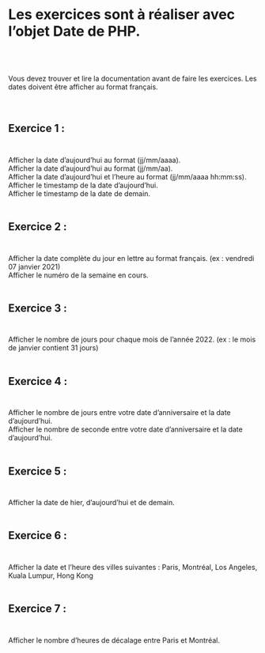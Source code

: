 # Les exercices sont à réaliser avec l’objet Date de PHP.
<br><br><br>
Vous devez trouver et lire la documentation avant de faire les exercices. Les dates doivent être afficher au format français.
<br><br><br>

## Exercice 1 :<br><br>
Afficher la date d’aujourd’hui au format (jj/mm/aaaa).<br>
Afficher la date d’aujourd’hui au format (jj/mm/aa).<br>
Afficher la date d’aujourd’hui et l’heure au format (jj/mm/aaaa hh:mm:ss). Afficher le timestamp de la date d’aujourd’hui.<br>
Afficher le timestamp de la date de demain.<br><br>
## Exercice 2 :<br><br>
Afficher la date complète du jour en lettre au format français. (ex : vendredi 07 janvier 2021)<br> Afficher le numéro de la semaine en cours.<br><br>
## Exercice 3 :<br><br>
Afficher le nombre de jours pour chaque mois de l’année 2022. (ex : le mois de janvier contient 31 jours)<br><br>
## Exercice 4 :<br><br>
Afficher le nombre de jours entre votre date d’anniversaire et la date d’aujourd’hui.<br> Afficher le nombre de seconde entre votre date d’anniversaire et la date d’aujourd’hui.<br><br>
## Exercice 5 :<br><br>
Afficher la date de hier, d’aujourd’hui et de demain.<br><br>
## Exercice 6 :<br><br>
Afficher la date et l’heure des villes suivantes : Paris, Montréal, Los Angeles, Kuala Lumpur, Hong Kong<br><br>
##  Exercice 7 :<br><br>
Afficher le nombre d’heures de décalage entre Paris et Montréal.
       